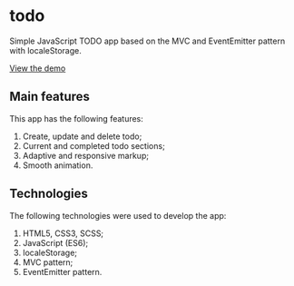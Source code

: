 # todo

Simple JavaScript TODO app based on the MVC and EventEmitter pattern with localeStorage.

[View the demo](https://demenskiy.github.io/todo/)

## Main features

This app has the following features:

1. Create, update and delete todo;
2. Current and completed todo sections;
3. Adaptive and responsive markup;
4. Smooth animation.

## Technologies

The following technologies were used to develop the app:

1. HTML5, CSS3, SCSS;
2. JavaScript (ES6);
3. localeStorage;
4. MVC pattern;
5. EventEmitter pattern.

